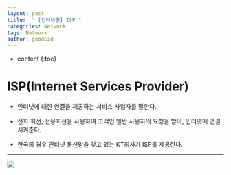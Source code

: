 ```yaml
---
layout: post
title:  " [인터넷편] ISP "
categories: Network
tags: Network
author: goodGid
---
```

* content
{:toc}


# ISP(Internet Services Provider)

* 인터넷에 대한 연결을 제공하는 서비스 사업자를 말한다.

* 전화 회선, 전용회선을 사용하여 고객인 일반 사용자의 요청을 받아, 인터넷에 연결시켜준다.

* 한국의 경우 인터넷 통신망을 갖고 있는 KT회사가 ISP를 제공한다.

---


![](/assets/img/network/isp_1.png)



